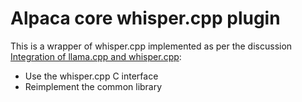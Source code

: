 # Alpaca core whisper.cpp plugin

This is a wrapper of whisper.cpp implemented as per the discussion [Integration of llama.cpp and whisper.cpp](https://github.com/alpaca-core/alpaca-core/discussions/5):

* Use the whisper.cpp C interface
* Reimplement the common library
